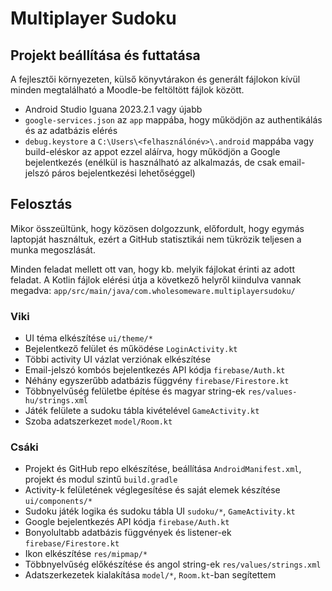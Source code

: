 # Multiplayer Sudoku

## Projekt beállítása és futtatása

A fejlesztői környezeten, külső könyvtárakon és generált fájlokon kívül minden megtalálható a Moodle-be feltöltött fájlok között.

- Android Studio Iguana 2023.2.1 vagy újabb
- `google-services.json` az `app` mappába, hogy működjön az authentikálás és az adatbázis elérés
- `debug.keystore` a `C:\Users\<felhasználónév>\.android` mappába vagy build-eléskor az appot ezzel aláírva, hogy működjön a Google bejelentkezés (enélkül is használható az alkalmazás, de csak email-jelszó páros bejelentkezési lehetőséggel)

## Felosztás

Mikor összeültünk, hogy közösen dolgozzunk, előfordult, hogy egymás laptopját használtuk,
ezért a GitHub statisztikái nem tükrözik teljesen a munka megoszlását.

Minden feladat mellett ott van, hogy kb. melyik fájlokat érinti az adott feladat.
A Kotlin fájlok elérési útja a következő helyről kiindulva vannak megadva:
`app/src/main/java/com.wholesomeware.multiplayersudoku/`

### Viki

- UI téma elkészítése `ui/theme/*`
- Bejelentkező felület és működése `LoginActivity.kt`
- Többi activity UI vázlat verziónak elkészítése
- Email-jelszó kombós bejelentkezés API kódja `firebase/Auth.kt`
- Néhány egyszerűbb adatbázis függvény `firebase/Firestore.kt`
- Többnyelvűség felületbe építése és magyar string-ek `res/values-hu/strings.xml`
- Játék felülete a sudoku tábla kivételével `GameActivity.kt`
- Szoba adatszerkezet `model/Room.kt`

### Csáki

- Projekt és GitHub repo elkészítése, beállítása `AndroidManifest.xml`, projekt és modul szintű `build.gradle`
- Activity-k felületének véglegesítése és saját elemek készítése `ui/components/*`
- Sudoku játék logika és sudoku tábla UI `sudoku/*`, `GameActivity.kt`
- Google bejelentkezés API kódja `firebase/Auth.kt`
- Bonyolultabb adatbázis függvények és listener-ek `firebase/Firestore.kt`
- Ikon elkészítése `res/mipmap/*`
- Többnyelvűség előkészítése és angol string-ek `res/values/strings.xml`
- Adatszerkezetek kialakítása `model/*`, `Room.kt`-ban segítettem
